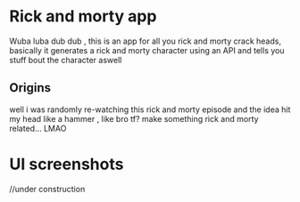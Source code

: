 # Rick and morty app

Wuba luba dub dub , this is an app for all you rick and morty crack heads,
basically it generates a rick and morty character using an API and tells you stuff bout the character aswell

## Origins
well i was randomly re-watching this rick and morty episode and the idea
hit my head like a hammer , like bro tf? make something rick and morty related... LMAO

# UI screenshots
//under construction